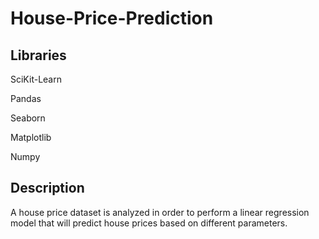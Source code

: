 # House-Price-Prediction

## Libraries
SciKit-Learn

Pandas

Seaborn

Matplotlib

Numpy

## Description
A house price dataset is analyzed in order to perform a linear regression model that will predict house prices based on different parameters.
